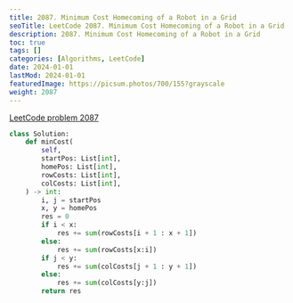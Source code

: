 ```yaml
---
title: 2087. Minimum Cost Homecoming of a Robot in a Grid
seoTitle: LeetCode 2087. Minimum Cost Homecoming of a Robot in a Grid | Python solution and explanation
description: 2087. Minimum Cost Homecoming of a Robot in a Grid
toc: true
tags: []
categories: [Algorithms, LeetCode]
date: 2024-01-01
lastMod: 2024-01-01
featuredImage: https://picsum.photos/700/155?grayscale
weight: 2087
---
```


[LeetCode problem 2087](https://leetcode.com/problems/minimum-cost-homecoming-of-a-robot-in-a-grid/)

```python
class Solution:
    def minCost(
        self,
        startPos: List[int],
        homePos: List[int],
        rowCosts: List[int],
        colCosts: List[int],
    ) -> int:
        i, j = startPos
        x, y = homePos
        res = 0
        if i < x:
            res += sum(rowCosts[i + 1 : x + 1])
        else:
            res += sum(rowCosts[x:i])
        if j < y:
            res += sum(colCosts[j + 1 : y + 1])
        else:
            res += sum(colCosts[y:j])
        return res

```
